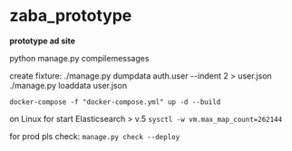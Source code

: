 # zaba_prototype
**prototype ad site**


python manage.py compilemessages

create fixture:
./manage.py dumpdata auth.user --indent 2 > user.json
./manage.py loaddata user.json


`docker-compose -f "docker-compose.yml" up -d --build`

on Linux for start Elasticsearch > v.5
`sysctl -w vm.max_map_count=262144
`

for prod pls check:
`manage.py check --deploy`